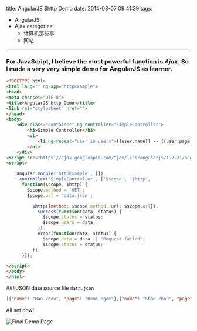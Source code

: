 title: AngularJS $http Demo
date: 2014-08-07 09:41:39
tags:
 - AngularJS
 - Ajax
categories:
   - 计算机那些事
   - 网站
---
### For JavaScript, I believe the most powerful function is ***Ajax***. So I made a very very simple demo for AngularJS as learner.

<!-- more -->

```html
<!DOCTYPE html>
<html lang="" ng-app="httpExample">
<head>
<meta charset="UTF-8">
<title>AngularJS http Demo</title>
<link rel="stylesheet" href="">
</head>
<body>
    <div class="container" ng-controller="SimpleController">
        <h3>Simple Controller</h3>
        <ul>
            <li ng-repeat="user in users">{{user.name}} -- {{user.page}}</li>
        </ul>
    </div>
<script src="https://ajax.googleapis.com/ajax/libs/angularjs/1.2.21/angular.min.js"></script>
<script>

    angular.module('httpExample', [])
    .controller('SimpleController', ['$scope', '$http',
      function($scope, $http) {
        $scope.method = 'GET';
        $scope.url = 'data.json';

          $http({method: $scope.method, url: $scope.url}).
            success(function(data, status) {
              $scope.status = status;
              $scope.users = data;
            }).
            error(function(data, status) {
              $scope.data = data || "Request failed";
              $scope.status = status;
          });
      }]);

</script>
</body>
</html>
```

###JSON data source file `data.json`
```json
[{"name": "Hao Zhou", "page": "Home Pgae"},{"name": "Shan Zhou", "page": "Search Pgae"}]
```

All set now!

![Final Demo Page](/img/angularJS/http.png "Final Demo Page")  
